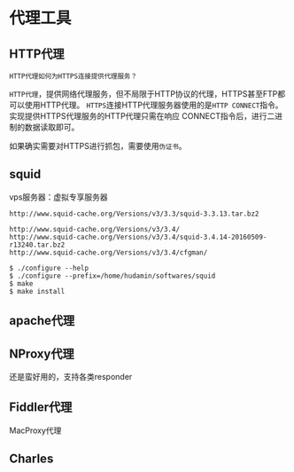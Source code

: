 # 代理工具



## HTTP代理

`HTTP代理如何为HTTPS连接提供代理服务？`

`HTTP代理`，提供网络代理服务，但不局限于HTTP协议的代理，HTTPS甚至FTP都可以使用HTTP代理。
`HTTPS`连接HTTP代理服务器使用的是`HTTP CONNECT`指令。实现提供HTTPS代理服务的HTTP代理只需在响应
CONNECT指令后，进行二进制的数据读取即可。

如果确实需要对HTTPS进行抓包，需要使用`伪证书`。



## squid

vps服务器：虚拟专享服务器

    http://www.squid-cache.org/Versions/v3/3.3/squid-3.3.13.tar.bz2

    http://www.squid-cache.org/Versions/v3/3.4/
    http://www.squid-cache.org/Versions/v3/3.4/squid-3.4.14-20160509-r13240.tar.bz2
    http://www.squid-cache.org/Versions/v3/3.4/cfgman/

    $ ./configure --help
    $ ./configure --prefix=/home/hudamin/softwares/squid
    $ make
    $ make install



## apache代理

## NProxy代理

还是蛮好用的，支持各类responder


## Fiddler代理

MacProxy代理

## Charles


